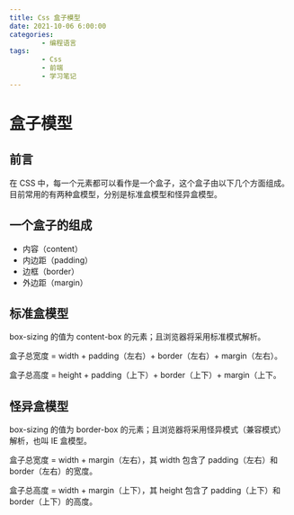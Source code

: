 ```yaml
---
title: Css 盒子模型
date: 2021-10-06 6:00:00
categories:
        - 编程语言
tags:
        - Css
        - 前端
        - 学习笔记
---
```


# 盒子模型

## 前言

在 CSS 中，每一个元素都可以看作是一个盒子，这个盒子由以下几个方面组成。目前常用的有两种盒模型，分别是标准盒模型和怪异盒模型。

## 一个盒子的组成

- 内容（content）
- 内边距（padding）
- 边框（border）
- 外边距（margin）

## 标准盒模型

box-sizing 的值为 content-box 的元素；且浏览器将采用标准模式解析。

盒子总宽度 = width + padding（左右）+ border（左右）+ margin（左右）。

盒子总高度 = height + padding（上下）+ border（上下）+ margin（上下。

## 怪异盒模型

box-sizing 的值为 border-box 的元素；且浏览器将采用怪异模式（兼容模式）解析，也叫 IE 盒模型。

盒子总宽度 = width + margin（左右），其 width 包含了 padding（左右）和 border（左右）的宽度。

盒子总高度 = width + margin（上下），其 height 包含了 padding（上下）和 border（上下）的高度。
